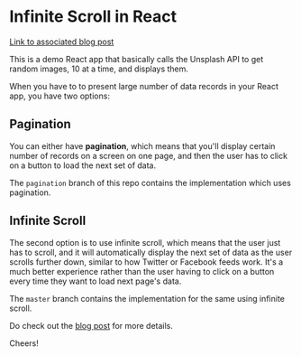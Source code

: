 # Infinite Scroll in React

[Link to associated blog post](https://rajrajhans.com/2021/04/infinite-scroll-in-react/)

This is a demo React app that basically calls the Unsplash API to get random images, 10 at a time, and displays them.

When you have to to present large number of data records in your React app, you have two options:

## Pagination

You can either have **pagination**, which means that you'll display certain number of records on a screen on one page, and then the user has to click on a button to load the next set of data.

The `pagination` branch of this repo contains the implementation which uses pagination.

## Infinite Scroll

The second option is to use infinite scroll, which means that the user just has to scroll, and it will automatically display the next set of data as the user scrolls further down, similar to how Twitter or Facebook feeds work. It's a much better experience rather than the user having to click on a button every time they want to load next page's data.

The `master` branch contains the implementation for the same using infinite scroll.

Do check out the [blog post](https://rajrajhans.com/2021/04/infinite-scroll-in-react/) for more details.

Cheers!

